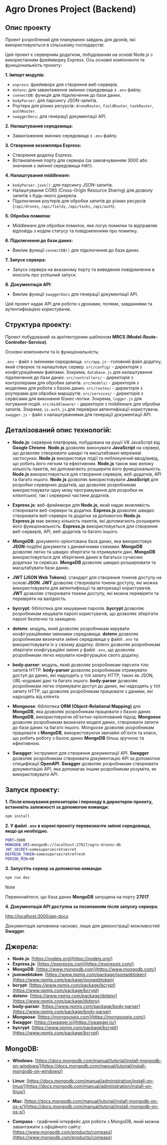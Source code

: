 # Agro Drones Project (Backend)

## Опис проекту
Проект розроблений для планування завдань для дронів, які використовуються в сільському господарстві.

Цей проект є серверним додатком, побудованим на основі Node.js з використанням фреймворку Express. Ось основні компоненти та функціональність проекту: 

**1. Імпорт модулів:**

- `express`: фреймворк для створення веб-серверів.
- `dotenv`: для завантаження змінних середовища з `.env` файлу.
- `connectDB`: функція для підключення до бази даних.
- `bodyParser`: для парсингу JSON-запитів.
- Роутери для різних ресурсів: `droneRouter`, `fieldRouter`, `taskRouter`, `authRouter`.
- `swaggerDocs`: для генерації документації API.

**2. Налаштування середовища:**

- Завантаження змінних середовища з `.env` файлу.

**3. Створення екземпляра Express:**

- Створення додатку Express.
- Встановлення порту для сервера (за замовчуванням 3000 або значення з змінної середовища `PORT`).

**4. Налаштування middleware:**

- `bodyParser.json()`: для парсингу JSON-запитів.
- Налаштування CORS (Cross-Origin Resource Sharing) для дозволу запитів з будь-якого джерела.
- Підключення роутерів для обробки запитів до різних ресурсів (`/api/drones`, `/api/fields`, `/api/tasks`, `/api/auth`).

**5. Обробка помилок:**

- Middleware для обробки помилок, яке логує помилки та відправляє відповідь з кодом статусу та повідомленням про помилку.

**6. Підключення до бази даних:**

- Виклик функції `connectDB()` для підключення до бази даних.

**7. Запуск сервера:**

- Запуск сервера на вказаному порту та виведення повідомлення в консоль про успішний запуск.

**8. Документація API:**

- Виклик функції `swaggerDocs` для генерації документації API.

Цей проект надає API для роботи з дронами, полями, завданнями та аутентифікацією користувачів.

## Структура проекту:

Проект побудований за архітектурним шаблоном **MRCS (Model-Route-Controller-Service)**. 

Основні компоненти та їх функціональність:

`.env` - файл з змінними середовища.
`src/app.js` - головний файл додатку, який створює та налаштовує сервер.
`src/config/` - директорія з конфігураційними файлами. Зокрема, `database.js` для налаштування підключення до бази даних.
`src/controllers/` - директорія з контролерами для обробки запитів.
`src/models/` - директорія з моделями для роботи з базою даних.
`src/routes/` - директорія з роутерами для обробки маршрутів.
`src/services/` - директорія з сервісами для виконання бізнес-логіки. Зокрема, `logger.js` для логування подій.
`src/middleware/` - директорія з middleware для обробки запитів. Зокрема, `is-auth.js` для перевірки автентифікації користувача.
`swagger.js` - файл з налаштуваннями для генерації документації API.

## Деталізований опис технологій:

- **Node.js**: серверна платформа, побудована на рушії V8 JavaScript від **Google Chrome**. **Node.js** дозволяє виконувати **JavaScript** на сервері, що дозволяє створювати швидкі та масштабовані мережеві застосунки. **Node.js** використовує події та неблокуючий ввод/вивід, що робить його легким та ефективним. **Node.js** також має велику кількість пакетів, які допомагають розширити його функціональність. **Node.js** використовується для створення серверів, веб-додатків, API та багато іншого. **Node.js** дозволяє використовувати **JavaScript** для розробки серверних додатків, що дозволяє розробникам використовувати одну мову програмування для розробки як клієнтської, так і серверної частини додатків.

- **Express.js**: веб-фреймворк для **Node.js**, який надає можливість створювати веб-сервери та додатки. **Express.js** дозволяє швидко створювати веб-сервери та додатки за допомогою **Node.js**. **Express.js** має велику кількість пакетів, які допомагають розширити його функціональність. **Express.js** використовується для створення веб-серверів, API, веб-додатків та багато іншого.

- **MongoDB**: документо-орієнтована база даних, яка використовує **JSON**-подібні документи з динамічними схемами. **MongoDB** дозволяє легко та швидко зберігати та отримувати дані. **MongoDB** використовується для зберігання даних в багатьох сучасних додатках та сервісах. **MongoDB** дозволяє швидко розширювати та масштабувати бази даних.

- **JWT (JSON Web Tokens)**: стандарт для створення токенів доступу на основі **JSON**. **JWT** дозволяє створювати токени доступу, які можна використовувати для автентифікації та авторизації користувачів. **JWT** дозволяє створювати токени доступу, які можна перевіряти та перевіряти на валідність.

- **bycrypt**: бібліотека для хешування паролів. **bycrypt** дозволяє розробникам хешувати паролі користувачів, що дозволяє зберігати паролі безпечно та захищено. 

- **dotenv**: модуль, який дозволяє розробникам керувати конфігураційними змінними середовища. **dotenv** дозволяє розробникам визначати змінні середовища у файлі `.env` та використовувати їх у своєму додатку. dotenv дозволяє розробникам зберігати конфігураційні змінні у файлі `.env`, що дозволяє розробникам легко керувати конфігурацією свого додатку.

- **body-parser**: модуль, який дозволяє розробникам парсити тіло запитів HTTP. **body-parser** дозволяє розробникам отримувати доступ до даних, які надходять у тілі запиту HTTP, таких як JSON, URL-кодовані дані та багато іншого. **body-parser** дозволяє розробникам легко отримувати доступ до даних, які надходять у тілі запиту HTTP, що дозволяє розробникам працювати з даними, які надходять від клієнта.

- **Mongoose**: бібліотека **ORM (Object-Relational Mapping)** для **MongoDB**, яка дозволяє розробникам працювати з базою даних **MongoDB**, використовуючи об'єктно-орієнтований підхід. **Mongoose** дозволяє розробникам визначати моделі даних, створювати запити до бази даних та багато іншого. Mongoose дозволяє розробникам працювати з **MongoDB**, використовуючи звичайні об'єкти та класи, що робить роботу з базою даних **MongoDB** більш зручною та ефективною.

- **Swagger**: інструмент для створення документації API. **Swagger** дозволяє розробникам створювати документацію API за допомогою специфікації **OpenAPI**. **Swagger** дозволяє розробникам створювати документацію API, яка допомагає іншим розробникам розуміти, як використовувати API.

## Запуск проекту:

**1. Після клонування репозиторію і переходу в директорію проекту, встановіть залежності за допомогою команди:**

```sh
npm install
```

**2. У файлі `.env` в корені проекту перевизначте змінні середовища, якщо це необхідно.**

```sh
PORT=3000
MONGODB_URI=mongodb://localhost:27017/agro-drones-db
JWT_SECRET=somesupersecretsecret
REFRESH_TOKEN=somesupersecretrefresh
PERIOD_MIN=60
```

**3. Запустіть сервер за допомогою команди:**

```sh
npm run dev
```
> [!NOTE]
> Переконайтеся, що база даних **MongoDB** запущена на порту **27017**.

**4. Документація API доступна за посиланням після запуску сервера:**

[http://localhost:3000/api-docs](http://localhost:3000/api-docs)

Документація заповнена часково, лише для демонстрації можливостей **Swagger**.

## Джерела:

- **Node.js**: [https://nodejs.org](https://nodejs.org/)
- **Express.js**: [https://expressjs.com](https://expressjs.com/)
- **MongoDB**: [https://www.mongodb.com](https://www.mongodb.com/)
- **jsonwebtoken**: [https://www.npmjs.com/package/jsonwebtoken](https://www.npmjs.com/package/jsonwebtoken)
- **bcrypt**: [https://www.npmjs.com/package/bcrypt](https://www.npmjs.com/package/bcrypt)
- **dotenv**: [https://www.npmjs.com/package/dotenv](https://www.npmjs.com/package/dotenv)
- **body-parser**: [https://www.npmjs.com/package/body-parser](https://www.npmjs.com/package/body-parser)
- **Mongoose**: [https://mongoosejs.com](https://mongoosejs.com/)
- **Swagger**: [https://swagger.io](https://swagger.io/)
- **bycrypt**: [https://www.npmjs.com/package/bcrypt](https://www.npmjs.com/package/bcrypt)

## MongoDB:

- **Windows**: [https://docs.mongodb.com/manual/tutorial/install-mongodb-on-windows/](https://docs.mongodb.com/manual/tutorial/install-mongodb-on-windows/)

- **Linux**: [https://docs.mongodb.com/manual/administration/install-on-linux/](https://docs.mongodb.com/manual/administration/install-on-linux/)

- **Mac**: [https://docs.mongodb.com/manual/tutorial/install-mongodb-on-os-x/](https://docs.mongodb.com/manual/tutorial/install-mongodb-on-os-x/)

- **Compass** - графічний інтерфейс для роботи з MongoDB, який можна завантажити з офіційного сайту:
[https://www.mongodb.com/products/compass](https://www.mongodb.com/products/compass)








